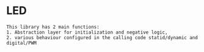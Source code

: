 # LED
    This library has 2 main functions:
    1. Abstraction layer for initialization and negative logic,
    2. various behaviour configured in the calling code statid/dynamic and digital/PWM